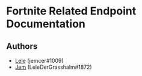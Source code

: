 # Fortnite Related Endpoint Documentation

## Authors

- [Lele](https://twitter.com/jemfleaks) (jemcer#1009)
- [Jem](https://twitter.com/RealGrasshalm2) (LeleDerGrasshalm#1872)
